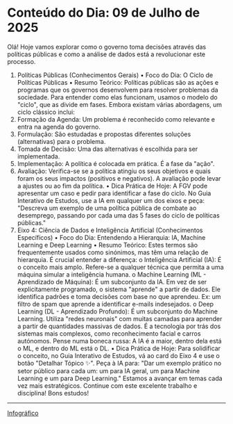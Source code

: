 ﻿# Conteúdo do Dia: 09 de Julho de 2025
Olá! Hoje vamos explorar como o governo toma decisões através das políticas públicas e como a análise de dados está a revolucionar este processo.
1. Políticas Públicas (Conhecimentos Gerais)
•	Foco do Dia: O Ciclo de Políticas Públicas
•	Resumo Teórico: Políticas públicas são as ações e programas que os governos desenvolvem para resolver problemas da sociedade. Para entender como elas funcionam, usamos o modelo do "ciclo", que as divide em fases. Embora existam várias abordagens, um ciclo clássico inclui:
1.	Formação da Agenda: Um problema é reconhecido como relevante e entra na agenda do governo.
2.	Formulação: São estudadas e propostas diferentes soluções (alternativas) para o problema.
3.	Tomada de Decisão: Uma das alternativas é escolhida para ser implementada.
4.	Implementação: A política é colocada em prática. É a fase da "ação".
5.	Avaliação: Verifica-se se a política atingiu os seus objetivos e quais foram os seus impactos (positivos e negativos). A avaliação pode levar a ajustes ou ao fim da política.
•	Dica Prática de Hoje: A FGV pode apresentar um caso e pedir para identificar a fase do ciclo. No Guia Interativo de Estudos, use a IA em qualquer um dos eixos e peça: "Descreva um exemplo de uma política pública de combate ao desemprego, passando por cada uma das 5 fases do ciclo de políticas públicas."
2. Eixo 4: Ciência de Dados e Inteligência Artificial (Conhecimentos Específicos)
•	Foco do Dia: Entendendo a Hierarquia: IA, Machine Learning e Deep Learning
•	Resumo Teórico: Estes termos são frequentemente usados como sinónimos, mas têm uma relação de hierarquia. É crucial entender a diferença:
o	Inteligência Artificial (IA): É o conceito mais amplo. Refere-se a qualquer técnica que permita a uma máquina simular a inteligência humana.
o	Machine Learning (ML - Aprendizado de Máquina): É um subconjunto da IA. Em vez de ser explicitamente programado, o sistema "aprende" a partir de dados. Ele identifica padrões e toma decisões com base no que aprendeu. Ex: um filtro de spam que aprende a identificar e-mails indesejados.
o	Deep Learning (DL - Aprendizado Profundo): É um subconjunto do Machine Learning. Utiliza "redes neuronais" com muitas camadas para aprender a partir de quantidades massivas de dados. É a tecnologia por trás dos sistemas mais complexos, como reconhecimento facial e carros autónomos.
Pense numa boneca russa: A IA é a maior, dentro dela está o ML, e dentro do ML está o DL.
•	Dica Prática de Hoje: Para solidificar o conceito, no Guia Interativo de Estudos, vá ao card do Eixo 4 e use o botão "Detalhar Tópico ✨". Peça à IA para: "Dar um exemplo prático no setor público para cada um: um para IA geral, um para Machine Learning e um para Deep Learning."
Estamos a avançar em temas cada vez mais estratégicos. Continue com este excelente trabalho e disciplina!
Bons estudos!

---

[Infográfico](https://g.co/gemini/share/962c5893c2cf)